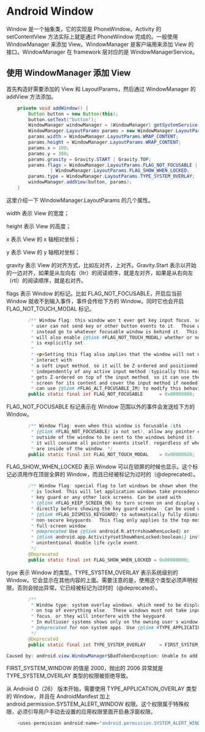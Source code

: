 # Android Window

Window 是一个抽象类，它的实现是 PhoneWindow。Activity 的 setContentView 方法实际上就是通过 PhoneWindow 完成的。一般使用 WindowManager 来添加 View。WindowManager 是客户端用来添加 View 的接口，WindowManager 在 framework 层对应的是 WindowManagerService。

## 使用 WindowManager 添加 View

首先构造好需要添加的 View 和 LayoutParams，然后通过 WindowManager 的 addView 方法添加。

```java
    private void addWindow() {
        Button button = new Button(this);
        button.setText("button");
        WindowManager windowManager = (WindowManager) getSystemService(Context.WINDOW_SERVICE);
        WindowManager.LayoutParams params = new WindowManager.LayoutParams();
        params.width = WindowManager.LayoutParams.WRAP_CONTENT;
        params.height = WindowManager.LayoutParams.WRAP_CONTENT;
        params.x = 100;
        params.y = 300;
        params.gravity = Gravity.START | Gravity.TOP;
        params.flags = WindowManager.LayoutParams.FLAG_NOT_FOCUSABLE | WindowManager.LayoutParams.FLAG_NOT_TOUCH_MODAL
                | WindowManager.LayoutParams.FLAG_SHOW_WHEN_LOCKED;
        params.type = WindowManager.LayoutParams.TYPE_SYSTEM_OVERLAY;
        windowManager.addView(button, params);
    }
```

这里介绍一下 WindowManager.LayoutParams 的几个属性。

width 表示 View 的宽度；

height 表示 View 的高度；

x 表示 View 的 x 轴相对坐标；

y 表示 View 的 y 轴相对坐标；

gravity 表示 View 的对齐方式，比如左对齐，上对齐。Gravity.Start 表示以开始的一边对齐，如果是从左向右（ltr）的阅读顺序，就是左对齐，如果是从右向左（rtl）的阅读顺序，就是右对齐。

flags 表示 Window 的标记。比如 FLAG_NOT_FOCUSABLE，开启后当前 Window 就收不到输入事件，事件会传给下方的 Window。同时它也会开启 FLAG_NOT_TOUCH_MODAL 标记。

```java
        /** Window flag: this window won't ever get key input focus, so the
         * user can not send key or other button events to it.  Those will
         * instead go to whatever focusable window is behind it.  This flag
         * will also enable {@link #FLAG_NOT_TOUCH_MODAL} whether or not that
         * is explicitly set.
         *
         * <p>Setting this flag also implies that the window will not need to
         * interact with
         * a soft input method, so it will be Z-ordered and positioned
         * independently of any active input method (typically this means it
         * gets Z-ordered on top of the input method, so it can use the full
         * screen for its content and cover the input method if needed.  You
         * can use {@link #FLAG_ALT_FOCUSABLE_IM} to modify this behavior. */
        public static final int FLAG_NOT_FOCUSABLE      = 0x00000008;
```

FLAG_NOT_FOCUSABLE 标记表示在 Window 范围以外的事件会发送给下方的 Window。

```java
        /** Window flag: even when this window is focusable (its
         * {@link #FLAG_NOT_FOCUSABLE} is not set), allow any pointer events
         * outside of the window to be sent to the windows behind it.  Otherwise
         * it will consume all pointer events itself, regardless of whether they
         * are inside of the window. */
        public static final int FLAG_NOT_TOUCH_MODAL    = 0x00000020;
```

FLAG_SHOW_WHEN_LOCKED 表示 Window 可以在锁屏的时候也显示。这个标记必须用作在顶层全屏的 Window，而且已经被标记为过时的（@deprecated）。

```java
        /** Window flag: special flag to let windows be shown when the screen
         * is locked. This will let application windows take precedence over
         * key guard or any other lock screens. Can be used with
         * {@link #FLAG_KEEP_SCREEN_ON} to turn screen on and display windows
         * directly before showing the key guard window.  Can be used with
         * {@link #FLAG_DISMISS_KEYGUARD} to automatically fully dismisss
         * non-secure keyguards.  This flag only applies to the top-most
         * full-screen window.
         * @deprecated Use {@link android.R.attr#showWhenLocked} or
         * {@link android.app.Activity#setShowWhenLocked(boolean)} instead to prevent an
         * unintentional double life-cycle event.
         */
        @Deprecated
        public static final int FLAG_SHOW_WHEN_LOCKED = 0x00080000;
```

type 表示 Window 的类型。TYPE_SYSTEM_OVERLAY 表示系统级别的 Window。它会显示在其他内容的上面。需要注意的是，使用这个类型必须声明权限，否则会抛出异常。它已经被标记为过时的（@deprecated）。

```java
        /**
         * Window type: system overlay windows, which need to be displayed
         * on top of everything else.  These windows must not take input
         * focus, or they will interfere with the keyguard.
         * In multiuser systems shows only on the owning user's window.
         * @deprecated for non-system apps. Use {@link #TYPE_APPLICATION_OVERLAY} instead.
         */
        @Deprecated
        public static final int TYPE_SYSTEM_OVERLAY     = FIRST_SYSTEM_WINDOW+6;
```

```java
Caused by: android.view.WindowManager$BadTokenException: Unable to add window android.view.ViewRootImpl$W@4d1c51d -- permission denied for window type 2006
```

FIRST_SYSTEM_WINDOW 的值是 2000，抛出的 2006 异常就是 TYPE_SYSTEM_OVERLAY 类型的权限被拒绝导致。

从 Android O（26） 版本开始，需要使用 TYPE_APPLICATION_OVERLAY 类型的 Window，并且在 AndroidManifest 加上 android.permission.SYSTEM_ALERT_WINDOW 权限。这个权限属于特殊权限，必须引导用户手动去设置的应用权限里面开启悬浮窗权限。

```java
    <uses-permission android:name="android.permission.SYSTEM_ALERT_WINDOW"/>
```
